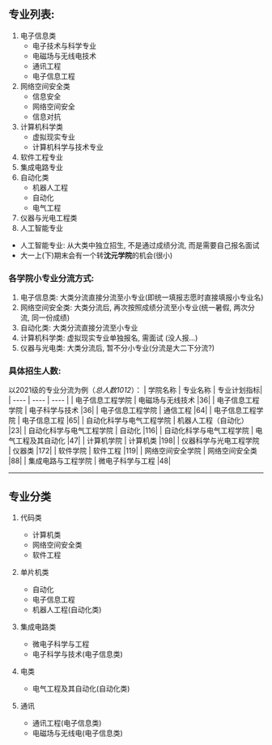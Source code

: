 ## 专业列表:
1. 电子信息类
	- 电子技术与科学专业
	- 电磁场与无线电技术
	- 通讯工程
	- 电子信息工程
2. 网络空间安全类
	- 信息安全
	- 网络空间安全
	- 信息对抗
3. 计算机科学类
	- 虚拟现实专业
	- 计算机科学与技术专业
4. 软件工程专业
5. 集成电路专业
6. 自动化类
	- 机器人工程
	- 自动化
	- 电气工程
7. 仪器与光电工程类
8. 人工智能专业

- 人工智能专业: 从大类中独立招生, 不是通过成绩分流, 而是需要自己报名面试
- 大一上(下)期末会有一个转**沈元学院**的机会(很小)

### 各学院小专业分流方式:
1. 电子信息类: 大类分流直接分流至小专业(即统一填报志愿时直接填报小专业名)
2. 网络空间安全类: 大类分流后, 再次按照成绩分流至小专业(统一暑假, 两次分流, 同一份成绩)
3. 自动化类: 大类分流直接分流至小专业
4. 计算机科学类: 虚拟现实专业单独报名, 需面试 (没人报...)
5. 仪器与光电类: 大类分流后, 暂不分小专业(分流是大二下分流?)

### 具体招生人数:
以2021级的专业分流为例（*总人数1012*）：
|  学院名称   | 专业名称  |  专业计划指标|
|  ----  | ----  |  ----  |
| 电子信息工程学院  | 电磁场与无线技术 |36|
| 电子信息工程学院  | 电子科学与技术 |36|
| 电子信息工程学院  | 通信工程 |64|
| 电子信息工程学院  | 电子信息工程 |65|
| 自动化科学与电气工程学院  | 机器人工程（自动化） |23|
| 自动化科学与电气工程学院  | 自动化 |116|
| 自动化科学与电气工程学院  | 电气工程及其自动化 |47|
| 计算机学院  | 计算机类 |198|
| 仪器科学与光电工程学院  | 仪器类 |172|
| 软件学院  | 软件工程 |119|
| 网络空间安全学院  | 网络空间安全类 |88|
| 集成电路与工程学院  | 微电子科学与工程 |48|

***

## 专业分类
1. 代码类
	- 计算机类
	- 网络空间安全类
	- 软件工程

1. 单片机类
	- 自动化
	- 电子信息工程
	- 机器人工程(自动化类)

1. 集成电路类
	- 微电子科学与工程
	- 电子科学与技术(电子信息类)

1. 电类
	- 电气工程及其自动化(自动化类)
2. 通讯
	- 通讯工程(电子信息类)
	- 电磁场与无线电(电子信息类)




